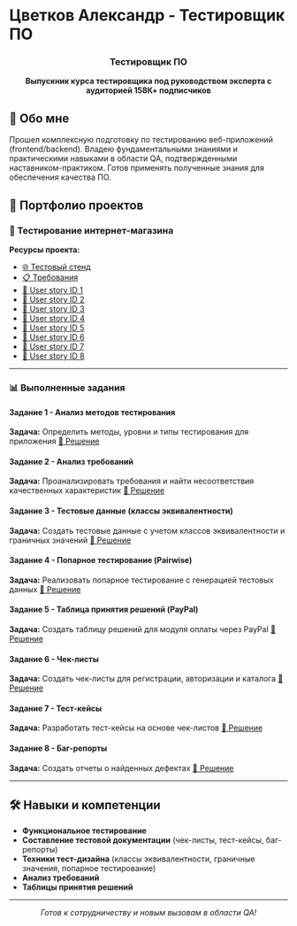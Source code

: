 # Цветков Александр - Тестировщик ПО

<div align="center">

### Тестировщик ПО

**Выпускник курса тестировщика под руководством эксперта с аудиторией 158К+ подписчиков**

</div>

## 🎯 Обо мне

Прошел комплексную подготовку по тестированию веб-приложений (frontend/backend). Владею фундаментальными знаниями и практическими навыками в области QA, подтвержденными наставником-практиком. Готов применять полученные знания для обеспечения качества ПО.

## 📁 Портфолио проектов

### 🛒 Тестирование интернет-магазина

**Ресурсы проекта:**
- [🌐 Тестовый стенд](https://intern.demoshopping.ru/)
- [📋 Требования](https://rusau.kaiten.ru/p/d/41216bb0-4764-4ee1-aa10-8ecb01ee9d06)
- [📖 User story ID 1](https://rusau.kaiten.ru/p/d/731b641b-545d-4311-a691-c397a21eb1bd)
- [📖 User story ID 2](https://rusau.kaiten.ru/p/d/1c04eafd-86f6-4a21-85cd-1fbf8d3be706)
- [📖 User story ID 3](https://rusau.kaiten.ru/p/d/1f464f17-8de7-4f54-992c-11e9fa5fd646)
- [📖 User story ID 4](https://rusau.kaiten.ru/p/d/d440e1db-3645-48f3-8510-686704dcf09c)
- [📖 User story ID 5](https://rusau.kaiten.ru/p/d/d49f0805-50b2-4b3e-b41c-524c0630b709)
- [📖 User story ID 6](https://rusau.kaiten.ru/p/d/11290aff-1218-44c5-a195-f724931d6615)
- [📖 User story ID 7](https://rusau.kaiten.ru/p/d/5b275ec1-e6df-47a4-9648-d422f4a387f3)
- [📖 User story ID 8](https://rusau.kaiten.ru/p/d/705e06d8-971f-4e0a-b8de-7e13befcc7a3)

---

### 📊 Выполненные задания

#### Задание 1 - Анализ методов тестирования
**Задача:** Определить методы, уровни и типы тестирования для приложения
[📎 Решение](https://docs.google.com/spreadsheets/d/1g3Y7EsegNGoPmp6oTPTCGCZ-JR_760BvPAaLUg5wFWs/edit)

#### Задание 2 - Анализ требований
**Задача:** Проанализировать требования и найти несоответствия качественных характеристик
[📎 Решение](https://docs.google.com/spreadsheets/d/1S0DKFP0acND4mbgwhPpxPHfABvXEy-uA_2DUhRO32L4/edit)

#### Задание 3 - Тестовые данные (классы эквивалентности)
**Задача:** Создать тестовые данные с учетом классов эквивалентности и граничных значений
[📎 Решение](https://docs.google.com/spreadsheets/d/1R_6oob8QCgt5gPrp6MN9_6fbo94jbURJ9pS_TW7SJAg/edit)

#### Задание 4 - Попарное тестирование (Pairwise)
**Задача:** Реализовать попарное тестирование с генерацией тестовых данных
[📎 Решение](https://docs.google.com/spreadsheets/d/1GommSL8c9ez4fAID8U-X1s0V-UA-NywOECuMZZvToa4/edit)

#### Задание 5 - Таблица принятия решений (PayPal)
**Задача:** Создать таблицу решений для модуля оплаты через PayPal
[📎 Решение](https://docs.google.com/spreadsheets/d/1qpa9iJQKHOhTjWqt_779kWQNNo-KE4FyHun2n79qLv4/edit)

#### Задание 6 - Чек-листы
**Задача:** Создать чек-листы для регистрации, авторизации и каталога
[📎 Решение](https://docs.google.com/spreadsheets/d/1d0Hi4AbbxK38y6OfSzNJju7e5jqk9WvUIITDGprgmyc/edit)

#### Задание 7 - Тест-кейсы
**Задача:** Разработать тест-кейсы на основе чек-листов
[📎 Решение](https://drive.google.com/file/d/1h0sErIYmPG2hBLJNE__2rIicptFrWm3T/view)

#### Задание 8 - Баг-репорты
**Задача:** Создать отчеты о найденных дефектах
[📎 Решение](https://drive.google.com/drive/folders/18LKZwJEnYtcyAfXnHohmZerMvaInmnE-)

---

## 🛠 Навыки и компетенции

- **Функциональное тестирование**
- **Составление тестовой документации** (чек-листы, тест-кейсы, баг-репорты)
- **Техники тест-дизайна** (классы эквивалентности, граничные значения, попарное тестирование)
- **Анализ требований**
- **Таблицы принятия решений**

---

<div align="center">

*Готов к сотрудничеству и новым вызовам в области QA!*

</div>
